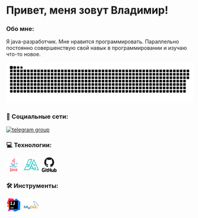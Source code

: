 # Привет, меня зовут Владимир!

### Обо мне:
Я java-разработчик. Мне нравится программировать. Параллельно постоянно совершенствую свой навык в программировании и изучаю что-то новое.

<p align="center">
 <img width="600" src="github-snake.svg" alt="snake"/>
</p>

### 🤝 Социальные сети:

  <div id="badges">
  </a>
    <a href="https://t.me/Vova_bva" target="_blank">
      <img src="https://cdn-icons-png.flaticon.com/512/2111/2111646.png" width="40" height="40" alt="telegram group" />
    </a>
  </div>

### 💻 Технологии:
<div>
  <img src="https://github.com/devicons/devicon/blob/master/icons/java/java-original-wordmark.svg" title="java" alt="java" width="40" height="40"/>&nbsp
  <img src="https://github.com/devicons/devicon/blob/master/icons/thealgorithms/thealgorithms-original.svg" title="Algorithms" alt=" Algorithms " width="40" height="40"/>&nbsp
   <img src="https://github.com/devicons/devicon/blob/master/icons/github/github-original-wordmark.svg" title="git" alt="git" width="40" height="40"/>&nbsp
</div>

### 🛠 Инструменты:
<div>
  <img src="https://github.com/devicons/devicon/blob/master/icons/intellij/intellij-original.svg" title="IntelIJIdea" alt=" IntelIJIdea " width="40" height="40"/>&nbsp;
  <img src="https://github.com/devicons/devicon/blob/master/icons/mysql/mysql-original-wordmark.svg" title="mySQL" alt=" mySQL " width="40" height="40"/>&nbsp;
</div>


